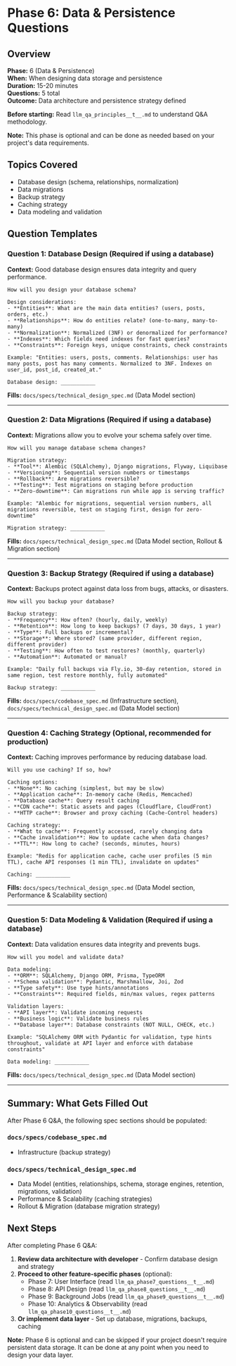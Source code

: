# Phase 6: Data & Persistence Questions

## Overview

**Phase:** 6 (Data & Persistence)  
**When:** When designing data storage and persistence  
**Duration:** 15-20 minutes  
**Questions:** 5 total  
**Outcome:** Data architecture and persistence strategy defined

**Before starting:** Read `llm_qa_principles__t__.md` to understand Q&A methodology.

**Note:** This phase is optional and can be done as needed based on your project's data requirements.

## Topics Covered

- Database design (schema, relationships, normalization)
- Data migrations
- Backup strategy
- Caching strategy
- Data modeling and validation

## Question Templates

### Question 1: Database Design (Required if using a database)

**Context:** Good database design ensures data integrity and query performance.

```
How will you design your database schema?

Design considerations:
- **Entities**: What are the main data entities? (users, posts, orders, etc.)
- **Relationships**: How do entities relate? (one-to-many, many-to-many)
- **Normalization**: Normalized (3NF) or denormalized for performance?
- **Indexes**: Which fields need indexes for fast queries?
- **Constraints**: Foreign keys, unique constraints, check constraints

Example: "Entities: users, posts, comments. Relationships: user has many posts, post has many comments. Normalized to 3NF. Indexes on user_id, post_id, created_at."

Database design: ___________
```

**Fills:** `docs/specs/technical_design_spec.md` (Data Model section)

---

### Question 2: Data Migrations (Required if using a database)

**Context:** Migrations allow you to evolve your schema safely over time.

```
How will you manage database schema changes?

Migration strategy:
- **Tool**: Alembic (SQLAlchemy), Django migrations, Flyway, Liquibase
- **Versioning**: Sequential version numbers or timestamps
- **Rollback**: Are migrations reversible?
- **Testing**: Test migrations on staging before production
- **Zero-downtime**: Can migrations run while app is serving traffic?

Example: "Alembic for migrations, sequential version numbers, all migrations reversible, test on staging first, design for zero-downtime"

Migration strategy: ___________
```

**Fills:** `docs/specs/technical_design_spec.md` (Data Model section, Rollout & Migration section)

---

### Question 3: Backup Strategy (Required if using a database)

**Context:** Backups protect against data loss from bugs, attacks, or disasters.

```
How will you backup your database?

Backup strategy:
- **Frequency**: How often? (hourly, daily, weekly)
- **Retention**: How long to keep backups? (7 days, 30 days, 1 year)
- **Type**: Full backups or incremental?
- **Storage**: Where stored? (same provider, different region, different provider)
- **Testing**: How often to test restores? (monthly, quarterly)
- **Automation**: Automated or manual?

Example: "Daily full backups via Fly.io, 30-day retention, stored in same region, test restore monthly, fully automated"

Backup strategy: ___________
```

**Fills:** `docs/specs/codebase_spec.md` (Infrastructure section), `docs/specs/technical_design_spec.md` (Data Model section)

---

### Question 4: Caching Strategy (Optional, recommended for production)

**Context:** Caching improves performance by reducing database load.

```
Will you use caching? If so, how?

Caching options:
- **None**: No caching (simplest, but may be slow)
- **Application cache**: In-memory cache (Redis, Memcached)
- **Database cache**: Query result caching
- **CDN cache**: Static assets and pages (Cloudflare, CloudFront)
- **HTTP cache**: Browser and proxy caching (Cache-Control headers)

Caching strategy:
- **What to cache**: Frequently accessed, rarely changing data
- **Cache invalidation**: How to update cache when data changes?
- **TTL**: How long to cache? (seconds, minutes, hours)

Example: "Redis for application cache, cache user profiles (5 min TTL), cache API responses (1 min TTL), invalidate on updates"

Caching: ___________
```

**Fills:** `docs/specs/technical_design_spec.md` (Data Model section, Performance & Scalability section)

---

### Question 5: Data Modeling & Validation (Required if using a database)

**Context:** Data validation ensures data integrity and prevents bugs.

```
How will you model and validate data?

Data modeling:
- **ORM**: SQLAlchemy, Django ORM, Prisma, TypeORM
- **Schema validation**: Pydantic, Marshmallow, Joi, Zod
- **Type safety**: Use type hints/annotations
- **Constraints**: Required fields, min/max values, regex patterns

Validation layers:
- **API layer**: Validate incoming requests
- **Business logic**: Validate business rules
- **Database layer**: Database constraints (NOT NULL, CHECK, etc.)

Example: "SQLAlchemy ORM with Pydantic for validation, type hints throughout, validate at API layer and enforce with database constraints"

Data modeling: ___________
```

**Fills:** `docs/specs/technical_design_spec.md` (Data Model section)

---

## Summary: What Gets Filled Out

After Phase 6 Q&A, the following spec sections should be populated:

### `docs/specs/codebase_spec.md`
- Infrastructure (backup strategy)

### `docs/specs/technical_design_spec.md`
- Data Model (entities, relationships, schema, storage engines, retention, migrations, validation)
- Performance & Scalability (caching strategies)
- Rollout & Migration (database migration strategy)

## Next Steps

After completing Phase 6 Q&A:

1. **Review data architecture with developer** - Confirm database design and strategy
2. **Proceed to other feature-specific phases** (optional):
   - Phase 7: User Interface (read `llm_qa_phase7_questions__t__.md`)
   - Phase 8: API Design (read `llm_qa_phase8_questions__t__.md`)
   - Phase 9: Background Jobs (read `llm_qa_phase9_questions__t__.md`)
   - Phase 10: Analytics & Observability (read `llm_qa_phase10_questions__t__.md`)
3. **Or implement data layer** - Set up database, migrations, backups, caching

**Note:** Phase 6 is optional and can be skipped if your project doesn't require persistent data storage. It can be done at any point when you need to design your data layer.
